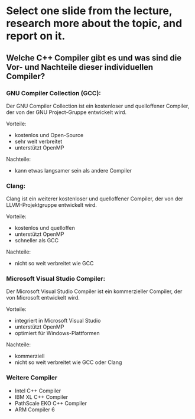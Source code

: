 # Select one slide from the lecture, research more about the topic, and report on it.

## Welche C++ Compiler gibt es und was sind die Vor- und Nachteile dieser individuellen Compiler?

### GNU Compiler Collection (GCC): 
Der GNU Compiler Collection ist ein kostenloser und quelloffener Compiler, der von der GNU Project-Gruppe entwickelt wird.

Vorteile:
- kostenlos und Open-Source
- sehr weit verbreitet
- unterstützt OpenMP

Nachteile:
- kann etwas langsamer sein als andere Compiler

### Clang: 
Clang ist ein weiterer kostenloser und quelloffener Compiler, der von der LLVM-Projektgruppe entwickelt wird.

Vorteile:
- kostenlos und quelloffen
- unterstützt OpenMP
- schneller als GCC

Nachteile:
- nicht so weit verbreitet wie GCC

### Microsoft Visual Studio Compiler: 
Der Microsoft Visual Studio Compiler ist ein kommerzieller Compiler, der von Microsoft entwickelt wird.

Vorteile:
- integriert in Microsoft Visual Studio
- unterstützt OpenMP
- optimiert für Windows-Plattformen

Nachteile:
- kommerziell
- nicht so weit verbreitet wie GCC oder Clang


### Weitere Compiler

- Intel C++ Compiler
- IBM XL C++ Compiler
- PathScale EKO C++ Compiler
- ARM Compiler 6